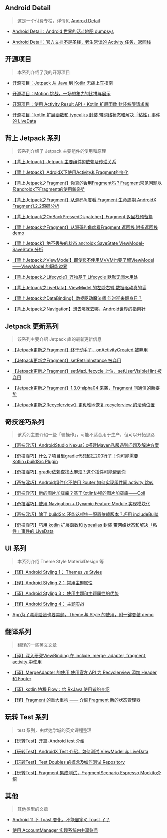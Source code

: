 ## Android Detail

> 这是一个付费专栏，详情见 [Android Detail](https://xiaozhuanlan.com/detail)

- [Android Detail：Android 世界的活点地图 dumpsys](https://xiaozhuanlan.com/topic/3860197542)

- [Android Detail：官方文档不是圣经，老生常谈的 Activity 任务，返回栈](https://xiaozhuanlan.com/topic/4286791350)

## 开源项目


> 本系列介绍了我的开源项目


- [开源项目：Jetpack 从 Java 到 Kotlin 无痛上车指南](https://juejin.im/post/5edf3397e51d4578587769ca)


- [开源项目：Motion 挑战，一场想象力的比拼与展示](https://juejin.im/post/5ee71571f265da76f0169aaf)


- [开源项目：使用 Activity Result API + Kotlin 扩展函数 封装权限请求库](https://juejin.im/post/5ef555a35188252e7a1c506d)


- [开源项目：kotlin 扩展函数和 typealias 封装 带网络状态和解决「粘性」事件的 LiveData](https://github.com/Flywith24/WrapperLiveDataDemo)



## 背上 Jetpack 系列



> 该系列介绍了 Jetpack 主要组件的使用和原理



- [【背上Jetpack】Jetpack 主要组件的依赖及传递关系](https://juejin.im/post/5e567ee1518825494466a938)


- [【背上Jetpack】AdroidX下使用Activity和Fragment的变化](https://juejin.im/post/5e5a0c316fb9a07cd248d29e)


- [【背上Jetpack之Fragment】你真的会用Fragment吗？Fragment常见问题以及androidx下Fragment的使用新姿势](https://juejin.im/post/5e5cd8686fb9a07cbc269d10)


- [【背上Jetpack之Fragment】从源码角度看 Fragment 生命周期 AndroidX Fragment1.2.2源码分析](https://juejin.im/post/5e67523551882549003d2c4f)


- [【背上Jetpack之OnBackPressedDispatcher】Fragment 返回栈预备篇](https://juejin.im/post/5e6bae35f265da572a0d11ad)


- [【背上Jetpack之Fragment】从源码的角度看Fragment 返回栈 附多返回栈demo](https://juejin.im/post/5e6e50a3518825490762098b)


- [【背上Jetpack】绝不丢失的状态 androidx SaveState ViewModel-SaveState 分析](https://juejin.im/post/5e738d12518825495d69cfb9)


- [【背上Jetpack之ViewModel】即使您不使用MVVM也要了解ViewModel ——ViewModel 的职能边界](https://juejin.im/post/5e786d415188255e00661a4e)


- [【背上Jetpack之Lifecycle】万物基于 Lifecycle 默默无闻大用处](https://juejin.im/post/5e8348bef265da47e02a6ce2)


- [【背上Jetpack之LiveData】ViewModel 的左膀右臂 数据驱动真的香](https://juejin.im/post/5e834bb5f265da480d61668d)


- [【背上Jetpack之DataBinding】数据驱动魔法师 何时迎来翻身日？](https://juejin.im/post/5e8ef0bc518825736b749705)


- [【背上Jetpack之Navigation】想去哪就去哪，Android世界的指南针](https://juejin.im/post/5ec6a56ff265da76ce5774df)



## Jetpack 更新系列



> 该系列主要介绍 Jetpack 库的最新更新信息



- [【Jetpack更新之Fragment】终于动手了，onActivityCreated 被弃用](https://juejin.im/post/5e9e55786fb9a03c550ff11f)


- [【Jetpack更新之Fragment】setRetainInstance 被弃用](https://juejin.im/post/5e9fadb7f265da47f25626b8)


- [【Jetpack更新之Fragment】setMaxLifecycle 上位，setUserVisibleHint 被弃用](https://juejin.im/post/5ea12dbdf265da47b04d9f42)


- [【Jetpack更新之Fragment】1.3.0-alpha04 来袭，Fragment 间通信的新姿势](https://juejin.im/post/5eaa471bf265da7bad3536bd)


- [【Jetpack更新之Recyclerview】更优雅地恢复 recyclerview 的滚动位置](https://juejin.im/post/5eba4d5f6fb9a0436545b6e5)

  





##  奇技淫巧系列



> 该系列主要介绍一些「骚操作」，可能不适合用于生产，但可以开拓思路



- [【奇技淫巧】AndroidStudio Nexus3.x搭建Maven私服遇到问题及解决方案](https://juejin.im/post/5e481a28f265da570b3f235c)


- [【奇技淫巧】什么？项目里gradle代码超过200行了！你可能需要 Kotlin+buildSrc Plugin](https://juejin.im/post/5e22c2ce6fb9a02ff67d41c3)


- [【奇技淫巧】gradle依赖查找太麻烦？这个插件可能帮到你](https://juejin.im/post/6844904056150818829)


- [【奇技淫巧】Android组件化不使用 Router 如何实现组件间 activity 跳转](https://juejin.im/post/5e967f35f265da47d77cd4c3)


- [【奇技淫巧】新的图片加载库？基于Kotlin协程的图片加载库——Coil](https://juejin.im/post/5ebdfb0b6fb9a0436153db22)


- [【奇技淫巧】使用 Navigation + Dynamic Feature Module 实现模块化](https://juejin.im/post/5ec50ae46fb9a047a862124f)


- [【奇技淫巧】除了 buildSrc 还能这样统一配置依赖版本？巧用 includeBuild](https://juejin.im/post/5ecde219e51d457841190d08)


- [【奇技淫巧】巧用 kotlin 扩展函数和 typealias 封装 带网络状态和解决「粘性」事件的 LiveData](https://juejin.im/post/5ed9c92ce51d45789b35afa9)



## UI 系列




> 本系列介绍 Theme Style MaterialDesign 等



- [【译】Android Styling 1： Themes vs Styles](https://juejin.im/post/5eead9196fb9a058734e3b03)


- [【译】Android Styling 2： 常用主题属性](https://juejin.im/post/5eec07416fb9a058835d0306)


- [【译】Android Styling 3： 使用主题和主题属性的优势](https://juejin.im/post/5eed67b4f265da02a642bd57)


- [【译】Android Styling 4： 主题实战](https://juejin.im/post/5eeff86cf265da02e8177eba)

- [App为了漂亮脸蛋也要美颜，Theme 与 Style 的使用，附一键变装 demo](https://juejin.im/post/5ef7e6305188252e8a080c10)




## 翻译系列



> 翻译的一些英文文章



- [【译】深入研究ViewBinding 在 include, merge, adapter, fragment, activity 中使用](https://juejin.im/post/5e4806f3e51d4526c550a2ef)


- [【译】MergeAdapter 的使用 使用官方 API 为 Recyclerview 添加 Header 和 Footer](https://juejin.im/post/5e86ffea51882573ba207a19)


- [【译】kotlin 协程 Flow：给 RxJava 使用者的介绍](https://juejin.im/post/5e9d19f0e51d4546ed26e0f4)


- [【译】Fragment 的重大重构 —— 介绍 Fragment 新的状态管理器](https://juejin.im/post/6863334752162676749)



## 玩转 Test 系列



> test 系列，由优达学城的英文课程整理



- [【玩转Test】开篇-Android test 介绍](https://juejin.im/post/5ea298636fb9a03c320bc9a9)


- [【玩转Test】AndroidX Test 介绍，如何测试 ViewModel 与 LiveData](https://juejin.im/post/5ea4f7685188257367223670)


- [【玩转Test】Test Doubles 的概念及如何测试 Repository](https://juejin.im/post/5ea79363e51d454da36cea89)


- [【玩转Test】Fragment 集成测试，FragmentScenario Espresso Mockito介绍](https://juejin.im/post/5eb419995188256d745c8494)



## 其他



> 其他类型的文章



- [Android 11 下 Toast 变化，不能自定义 Toast 了？](https://juejin.im/post/5ea94bde6fb9a0435c6f49ca)	


- [使用 AccountManager 实现系统内共享账号](https://blog.csdn.net/fly_with_24/article/details/108406208)

